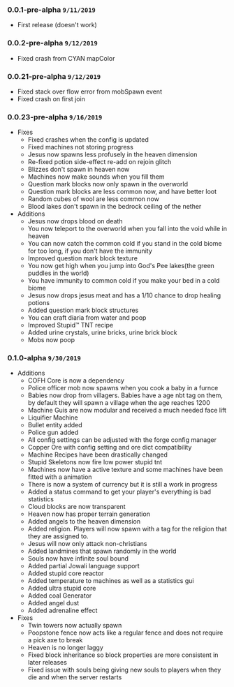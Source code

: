 ### 0.0.1-pre-alpha `9/11/2019`
  * First release (doesn't work)
  
### 0.0.2-pre-alpha `9/12/2019`
  * Fixed crash from CYAN mapColor

### 0.0.21-pre-alpha `9/12/2019`
  * Fixed stack over flow error from mobSpawn event
  * Fixed crash on first join
  
### 0.0.23-pre-alpha `9/16/2019`
  * Fixes
    * Fixed crashes when the config is updated
    * Fixed machines not storing progress
    * Jesus now spawns less profusely in the heaven dimension
    * Re-fixed potion side-effect re-add on rejoin glitch
    * Blizzes don't spawn in heaven now
    * Machines now make sounds when you fill them
    * Question mark blocks now only spawn in the overworld
    * Question mark blocks are less common now, and have better loot
    * Random cubes of wool are less common now
    * Blood lakes don't spawn in the bedrock ceiling of the nether
  * Additions
    * Jesus now drops blood on death
    * You now teleport to the overworld when you 
    fall into the void while in heaven
    * You can now catch the common cold if you stand in the cold 
    biome for too long, if you don't have the immunity
    * Improved question mark block texture
    * You now get high when you jump into God's Pee lakes(the green puddles in the world)
    * You have immunity to common cold if you make your bed in a cold biome
    * Jesus now drops jesus meat and has a 1/10 chance to drop healing potions
    * Added question mark block structures
    * You can craft diaria from water and poop
    * Improved Stupid™ TNT recipe
    * Added urine crystals, urine bricks, urine brick block
    * Mobs now poop
    
### 0.1.0-alpha `9/30/2019`
    
  * Additions
    * COFH Core is now a dependency
    * Police officer mob now spawns when you cook a baby in a furnce
    * Babies now drop from villagers. Babies have a age nbt tag on them, by default they will spawn a village when the age reaches 1200
    * Machine Guis are now modular and received a much needed face lift
    * Liquifier Machine
    * Bullet entity added
    * Police gun added
    * All config settings can be adjusted with the forge config manager
    * Copper Ore with config setting and ore dict compatibility
    * Machine Recipes have been drastically changed
    * Stupid Skeletons now fire low power stupid tnt
    * Machines now have a active texture and some machines have been fitted with a animation
    * There is now a system of currency but it is still a work in progress
    * Added a status command to get your player's everything is bad statistics
    * Cloud blocks are now transparent
    * Heaven now has proper terrain generation
    * Added angels to the heaven dimension
    * Added religion. Players will now spawn with a tag for the religion that they are assigned to.
    * Jesus will now only attack non-christians
    * Added landmines that spawn randomly in the world
    * Souls now have infinite soul bound
    * Added partial Jowali language support
    * Added stupid core reactor
    * Added temperature to machines as well as a statistics gui
    * Added ultra stupid core
    * Added coal Generator
    * Added angel dust
    * Added adrenaline effect
  * Fixes
    * Twin towers now actually spawn
    * Poopstone fence now acts like a regular fence and does not require a pick axe to break
    * Heaven is no longer laggy
    * Fixed block inheritance so block properties are more consistent in later releases 
    * Fixed issue with souls being giving new souls to players when they die and when the server restarts